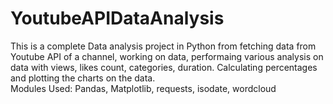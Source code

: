 # YoutubeAPIDataAnalysis

This is a complete Data analysis project in Python from fetching data from Youtube API of a channel, working on data, performaing various analysis on data with views, likes count, categories, duration. Calculating percentages and plotting the charts on the data.  
Modules Used: Pandas, Matplotlib, requests, isodate, wordcloud
